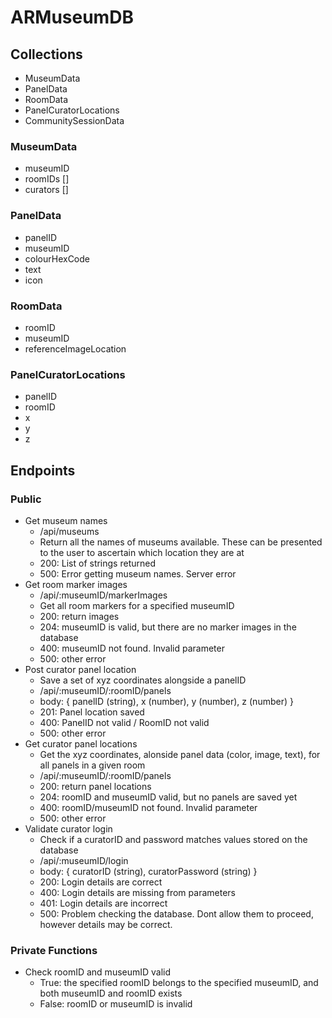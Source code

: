 # ARMuseumDB
## Collections
- MuseumData
- PanelData
- RoomData
- PanelCuratorLocations
- CommunitySessionData

### MuseumData
- museumID
- roomIDs []
- curators []

### PanelData
- panelID
- museumID
- colourHexCode
- text
- icon

### RoomData
- roomID
- museumID
- referenceImageLocation

### PanelCuratorLocations
- panelID
- roomID
- x
- y
- z

## Endpoints
### Public
- Get museum names
  - /api/museums
  - Return all the names of museums available. These can be presented to the user to ascertain which location they are at
  - 200: List of strings returned
  - 500: Error getting museum names. Server error
- Get room marker images
  - /api/:museumID/markerImages
  - Get all room markers for a specified museumID
  - 200: return images
  - 204: museumID is valid, but there are no marker images in the database
  - 400: museumID not found. Invalid parameter
  - 500: other error
- Post curator panel location
  - Save a set of xyz coordinates alongside a panelID
  - /api/:museumID/:roomID/panels
  - body: { panelID (string), x (number), y (number), z (number) }
  - 201: Panel location saved
  - 400: PanelID not valid / RoomID not valid
  - 500: other error
- Get curator panel locations
  - Get the xyz coordinates, alonside panel data (color, image, text), for all panels in a given room
  - /api/:museumID/:roomID/panels
  - 200: return panel locations
  - 204: roomID and museumID valid, but no panels are saved yet
  - 400: roomID/museumID not found. Invalid parameter
  - 500: other error
- Validate curator login
  - Check if a curatorID and password matches values stored on the database
  - /api/:museumID/login
  - body: { curatorID (string), curatorPassword (string) }
  - 200: Login details are correct
  - 400: Login details are missing from parameters
  - 401: Login details are incorrect
  - 500: Problem checking the database. Dont allow them to proceed, however details may be correct. 

### Private Functions
- Check roomID and museumID valid
  - True: the specified roomID belongs to the specified museumID, and both museumID and roomID exists
  - False: roomID or museumID is invalid
